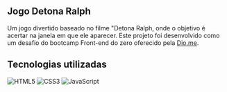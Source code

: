 ## Jogo Detona Ralph
Um jogo divertido baseado no filme "Detona Ralph, onde o objetivo é acertar na janela em que ele aparecer. Este projeto foi desenvolvido como um desafio do bootcamp Front-end do zero oferecido pela [Dio.me](https://www.dio.me/).

## Tecnologias utilizadas 

 ![HTML5](https://img.shields.io/badge/HTML5-E34F26?style=for-the-badge&logo=html5&logoColor=white) ![CSS3](https://img.shields.io/badge/CSS3-1572B6?style=for-the-badge&logo=css3&logoColor=white) ![JavaScript](https://img.shields.io/badge/JavaScript-F7DF1E?style=for-the-badge&logo=javascript&logoColor=black)

